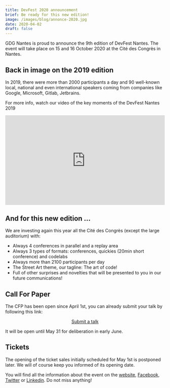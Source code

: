 ```yaml
---
title: DevFest 2020 announcement
brief: Be ready for this new edition!
image: /images/blog/annonce-2020.jpg
date: 2020-04-02
draft: false
---
```


GDG Nantes is proud to announce the 9th edition of DevFest Nantes. The event will take place on 15 and 16 October 2020 at the Cité des Congrès in Nantes.

## Back in image on the 2019 edition

In 2019, there were more than 2000 participants a day and 90 well-known local, national and even international speakers coming from companies like Google, Microsoft, Gitlab, Jetbrains.

For more info, watch our video of the key moments of the DevFest Nantes 2019

<div style="position: relative; padding-bottom: 56.25%; height: 0; overflow: hidden;">
    <iframe src="https://www.youtube.com/embed/wz0Cuok0FIc" frameborder="0" allow="accelerometer; autoplay; encrypted-media; gyroscope; picture-in-picture" allowfullscreen style="position: absolute; top: 0; left: 0; width: 100%; height: 100%; border:0;"></iframe>
</div>

## And for this new edition ...

We are investing again this year all the Cité des Congrès (except the large auditorium) with:

- Always 4 conferences in parallel and a replay area
- Always 3 types of formats: conferences, quickies (20min short conference) and codelabs
- Always more than 2100 participants per day
- The Street Art theme, our tagline: The art of code!
- Full of other surprises and novelties that will be presented to you in our future communications!

## Call For Paper

The CFP has been open since April 1st, you can already submit your talk by following this link:

<p style="text-align:center;"><a href="https://conference-hall.io/public/event/tcsfaCc4Gg0sSSxdJZKO" class="btn" rel="noreferrer" target="_blank">Submit a talk</a></p>

It will be open until May 31 for deliberation in early June.

## Tickets

The opening of the ticket sales initially scheduled for May 1st is postponed later. We will of course keep you informed of its opening date.

You will find all the information about the event on the [website](https://devfest.gdgnantes.com/), [Facebook](https://www.facebook.com/gdgnantes), [Twitter](https://twitter.com/gdgnantes) or [Linkedin](https://www.linkedin.com/in/gdg-nantes). Do not miss anything!
